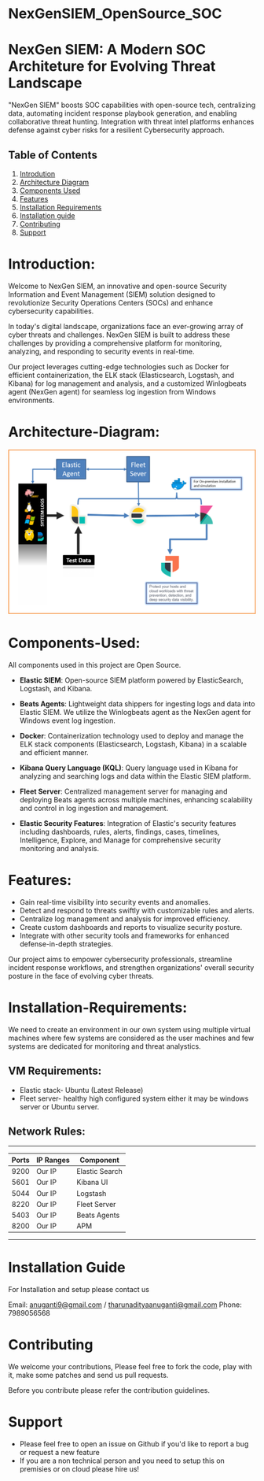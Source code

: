 # NexGenSIEM_OpenSource_SOC
# NexGen SIEM: A Modern SOC Architeture for Evolving Threat Landscape

"NexGen SIEM" boosts SOC capabilities with open-source tech, centralizing data, automating incident response playbook generation, and enabling collaborative threat hunting. Integration with threat intel platforms enhances defense against cyber risks for a resilient Cybersecurity approach.

## Table of Contents
1. [Introdution](#Introduction)
2. [Architecture Diagram](#Architecture-Diagram)
3. [Components Used](#Components-Used)
4. [Features](#Features)
5. [Installation Requirements](#Installation-Requirements)
6. [Installation guide](#Installation-Guide)
7. [Contributing](#Contributing)
8. [Support](#Support)

# Introduction:

Welcome to NexGen SIEM, an innovative and open-source Security Information and Event Management (SIEM) solution designed to revolutionize Security Operations Centers (SOCs) and enhance cybersecurity capabilities.

In today's digital landscape, organizations face an ever-growing array of cyber threats and challenges. NexGen SIEM is built to address these challenges by providing a comprehensive platform for monitoring, analyzing, and responding to security events in real-time.

Our project leverages cutting-edge technologies such as Docker for efficient containerization, the ELK stack (Elasticsearch, Logstash, and Kibana) for log management and analysis, and a customized Winlogbeats agent (NexGen agent) for seamless log ingestion from Windows environments.


# Architecture-Diagram:
<p align="center"><img src="Images/SE_Diagrams/Architecturelight.png">
</p>

# Components-Used:

All components used in this project are Open Source.

- **Elastic SIEM**: Open-source SIEM platform powered by ElasticSearch, Logstash, and Kibana.

- **Beats Agents**: Lightweight data shippers for ingesting logs and data into Elastic SIEM. We utilize the Winlogbeats agent as the NexGen agent for Windows event log ingestion.

- **Docker**: Containerization technology used to deploy and manage the ELK stack components (Elasticsearch, Logstash, Kibana) in a scalable and efficient manner.

- **Kibana Query Language (KQL)**: Query language used in Kibana for analyzing and searching logs and data within the Elastic SIEM platform.

- **Fleet Server**: Centralized management server for managing and deploying Beats agents across multiple machines, enhancing scalability and control in log ingestion and management.

- **Elastic Security Features**: Integration of Elastic's security features including dashboards, rules, alerts, findings, cases, timelines, Intelligence, Explore, and Manage for comprehensive security monitoring and analysis.

# Features:

- Gain real-time visibility into security events and anomalies.
- Detect and respond to threats swiftly with customizable rules and alerts.
- Centralize log management and analysis for improved efficiency.
- Create custom dashboards and reports to visualize security posture.
- Integrate with other security tools and frameworks for enhanced defense-in-depth strategies.

Our project aims to empower cybersecurity professionals, streamline incident response workflows, and strengthen organizations' overall security posture in the face of evolving cyber threats.

# Installation-Requirements:

We need to create an environment in our own system using multiple virtual machines where few systems are considered as the user machines and few systems are dedicated for monitoring and threat analystics.

## VM Requirements:
- Elastic stack- Ubuntu (Latest Release)
- Fleet server- healthy high configured system either it may be windows server or Ubuntu server.

## Network Rules:
------------------------------------------------
|   Ports   |   IP Ranges   |   Component      |
|-----------|---------------|------------------|
|   9200    |    Our IP     |   Elastic Search |
|   5601    |    Our IP     |   Kibana UI      |
|   5044    |    Our IP     |   Logstash       |
|   8220    |    Our IP     |   Fleet Server   |
|   5403    |    Our IP     |   Beats Agents   |
|   8200    |    Our IP     |   APM            |
------------------------------------------------

# Installation Guide 
For Installation and setup please contact us 

Email: anuganti9@gmail.com / tharunadityaanuganti@gmail.com
Phone: 7989056568

# Contributing

We welcome your contributions, Please feel free to fork the code, play with it, make some patches and send us pull requests.

Before you contribute please refer the contribution guidelines.

# Support 
- Please feel free to open an issue on Github
  if you'd like to report a bug or request a new feature
- If you are a non technical person and you need to setup this on premisies or on cloud please hire us!

